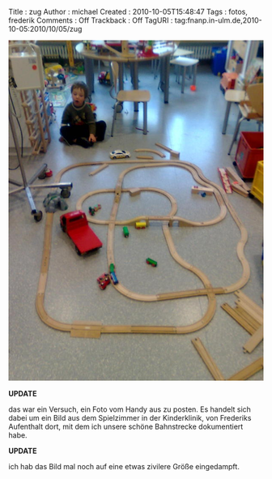 Title     : zug
Author    : michael
Created   : 2010-10-05T15:48:47
Tags      : fotos, frederik
Comments  : Off
Trackback : Off
TagURI    : tag:fnanp.in-ulm.de,2010-10-05:2010/10/05/zug

![zug](Image0142.jpg)

**UPDATE**

das war ein Versuch, ein Foto vom Handy aus zu posten. Es handelt sich
dabei um ein Bild aus dem Spielzimmer in der Kinderklinik, von Frederiks
Aufenthalt dort, mit dem ich unsere schöne Bahnstrecke dokumentiert habe.

**UPDATE**

ich hab das Bild mal noch auf eine etwas zivilere Größe eingedampft.

